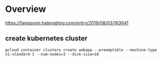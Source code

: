 # Overview
https://famasoon.hatenablog.com/entry/2019/08/03/163641

## create kubernetes cluster

```
gcloud container clusters create webapp --preemptible --machine-type n1-standard-1 --num-nodes=3 --disk-size=10
```
